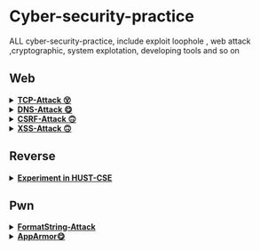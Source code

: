 # Cyber-security-practice
ALL cyber-security-practice, include exploit loophole , web attack ,cryptographic, system explotation, developing tools and so on

## Web

<details>
    <summary><strong><a href="./Web/TCP-attack/" >TCP-Attack 😵</a></strong></summary>
</details>
<details>
    <summary><strong><a href="./Web/DNS-attack/" >DNS-Attack 😋</a></strong></summary>
</details>
<details>
    <summary><strong><a href="./Web/CSRF-attack/" >CSRF-Attack 🙃</a></strong></summary>
</details>

<details>
    <summary><strong><a href="./Web/XSS-attack/">XSS-Attack 🙃</a></strong></summary>
</details>
 
## Reverse
<details>
    <summary><strong><a href="./Reverse/Experiments-HUST/" >Experiment in HUST-CSE</a></strong></summary>
<ul>
<strong>
<li>Experiment1 ✅</li>
<li>Experiment2 ✅</li>
<li>Experiment3 ✅</li>
</strong>
</ul>
</details>
  
## Pwn
<details>
    <summary><strong><a href="./Pwn/FormatString-Attack/" >FormatString-Attack</a></strong></summary>
    <ul><strong>
    <li>Change var value</li>
    <li>ShellCode Injection</li>
    <li>Ret2Lib Hack</li>
    <li>GOT-Table Hack</li>
    </strong></ul>
</details>
<details>
    <summary><strong><a href="./Pwn/Apparmor/" >AppArmor😋</a></strong></summary>
    <ul><strong>
    <li>Chroot</li>
    <li>Seccomp</li>
    <li>AppArmor</li>
</strong></ul>
</details>






    





